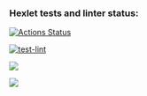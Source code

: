 ### Hexlet tests and linter status:
[![Actions Status](https://github.com/me3enov/frontend-project-lvl1/workflows/hexlet-check/badge.svg)](https://github.com/me3enov/frontend-project-lvl1/actions)

[![test-lint](https://github.com/me3enov/frontend-project-lvl1/actions/workflows/test-lint.yml/badge.svg)](https://github.com/me3enov/frontend-project-lvl1/actions/workflows/test-lint.yml)

<a href="https://codeclimate.com/github/codeclimate/codeclimate/maintainability"><img src="https://api.codeclimate.com/v1/badges/a99a88d28ad37a79dbf6/maintainability" /></a>

<a href="https://asciinema.org/a/1ApPOimXnQbpWBd7JqGCdR8qd" target="_blank"><img src="https://asciinema.org/a/1ApPOimXnQbpWBd7JqGCdR8qd.svg" /></a>